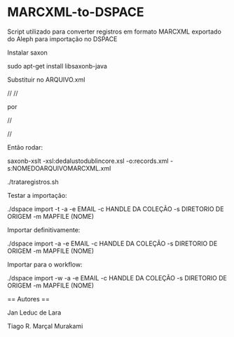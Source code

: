 MARCXML-to-DSPACE
=================

Script utilizado para converter registros em formato MARCXML exportado do Aleph para importação no DSPACE

Instalar saxon

sudo apt-get install libsaxonb-java


Substituir no ARQUIVO.xml



//<collection xmlns="http://www.loc.gov/MARC21/slim" xmlns:xsi="http://www.w3.org/2001/XMLSchema-instance"
xsi:schemaLocation="http://www.loc.gov/MARC21/slim http://www.loc.gov/standards/marcxml/schema/MARC21slim.xsd">
//<record xmlns="http://www.loc.gov/MARC21/slim" xmlns:xsi="http://www.w3.org/2001/XMLSchema-instance"
xsi:schemaLocation="http://www.loc.gov/MARC21/slim http://www.loc.gov/standards/marcxml/schema/MARC21slim.xsd">

por 

//<collection>

//<record>
 
Então rodar:

saxonb-xslt -xsl:dedalustodublincore.xsl -o:records.xml -s:NOMEDOARQUIVOMARCXML.xml

./trataregistros.sh

Testar a importação:

./dspace import -t -a -e EMAIL -c HANDLE DA COLEÇÃO -s DIRETORIO DE ORIGEM -m MAPFILE (NOME) 

Importar definitivamente: 

./dspace import -a -e EMAIL -c HANDLE DA COLEÇÃO -s DIRETORIO DE ORIGEM -m MAPFILE (NOME)

Importar para o workflow:

./dspace import -w -a -e EMAIL -c HANDLE DA COLEÇÃO -s DIRETORIO DE ORIGEM -m MAPFILE (NOME)

== Autores == 

Jan Leduc de Lara

Tiago R. Marçal Murakami
